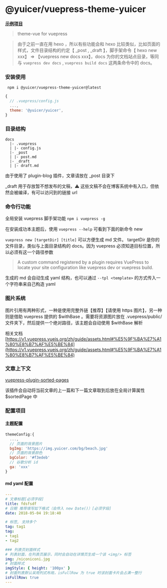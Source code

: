 # @yuicer/vuepress-theme-yuicer

**[示例项目](https://github.com/yuicer/blog)**

> theme-vue for vuepress

> 由于之前一直在用 hexo ，所以有些功能会和 hexo 比较类似，比如页面的样式，文件目录结构的约定【 \_post , \_draft 】，脚手架命令【 hexo new xxx】 => 【vuepress new docs xxx】，docs 为你的文档站点目录，等同与 `vuepress dev docs` , `vuepress build docs` 这两条命令中的 docs。

### 安装使用

```shell
 npm i @yuicer/vuepress-theme-yuicer@latest
```

```js
{
  // .vuepress/config.js
  ...,
  theme: '@yuicer/yuicer',
}
```

### 目录结构

```
docs
  |- .vuepress
  | |- config.js
  |- _post
  | |- post.md
  |- _draft
  | |- draft.md
```

由于使用了 plugin-blog 插件，文章请放在 \_post 目录下

\_draft 用于存放暂不想发布的文稿，⚠️ 这些文稿不会在博客系统中有入口，但依然会被编译，有可以访问到的链接 url

### 命令行功能

全局安装 vuepress 脚手架功能 `npm i vuepress -g`

在安装成功本主题后，使用 `vuepress --help` 可看到下面的新命令 new

`vuepress new [targetDir] [title]` 可以方便生成 md 文件。 targetDir 是你的文件目录，类似与上面目录结构的 docs。因为 vuepress 必须知道目标位置，所以必须有这一个路径参数

> A custom command registered by a plugin requires VuePress to locate your site configuration like vuepress dev or vuepress build.

生成的 md 会自动生成 yaml 结构，也可以通过 `--tpl <template>` 的方式传入一个字符串来自己构造 yaml

### 图片系统

图片引用有两种形式，一种是使用完整外链【推荐】【请使用 https 图片】，另一种则是借助 vuepress 提供的 $withBase 。需要将资源图片放在 .vuepress/public/ 文件夹下，然后提供一个绝对路径，该主题会自动使用 $withBase 解析

相关文档 [https://v1.vuepress.vuejs.org/zh/guide/assets.html#%E5%9F%BA%E7%A1%80%E8%B7%AF%E5%BE%84](https://v1.vuepress.vuejs.org/zh/guide/assets.html#%E5%9F%BA%E7%A1%80%E8%B7%AF%E5%BE%84)

### 文章上下文

[vuepress-plugin-sorted-pages](../vuepress-plugin-sorted-pages/README.md)

该插件会自动将当前文章的上一篇和下一篇文章取到后放在全局计算属性 \$sortedPage 中

### 配置项目

#### 主题配置

```js
themeConfig:{
  ...,
  // 页面的背景图片
  bgImg: 'https://img.yuicer.com/bg/beach.jpg'
  // 页面的背景颜色
  bgColor: '#f3edeb'
  // 谷歌分析 id
  ga: 'xxx'
}
```

#### md yaml 配置

```yaml
---
# 文章标题[必须字段]
title: fdsfsdf
# 日期 推荐填写如下格式（会传入 new Date()）[必须字段]
date: 2018-05-04 19:18:40

# 标签, 支持多个
tag: tag1
tag:
- tag1
- tag2

### 列表页封面样式
# 列表封面，在列表页展示，同时会自动在详情页生成一个该 <img/> 标签
img: /niconiconi.jpg
# 封面样式
imgStyle: { height: '100px' }
# 封面列表默认采用列式布局，isFullRow 为 true 时该封面卡片会占满一整行
isFullRow: true
---

```
